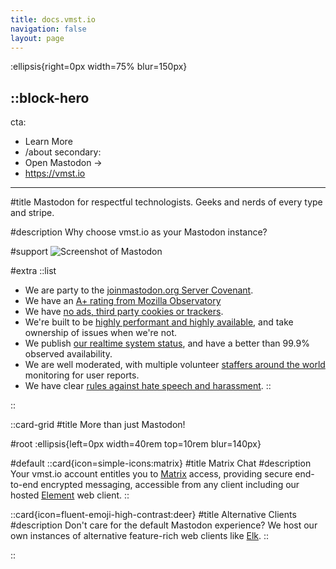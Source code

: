 ```yaml
---
title: docs.vmst.io
navigation: false
layout: page
---
```


:ellipsis{right=0px width=75% blur=150px}

::block-hero
---
cta:
  - Learn More
  - /about
secondary:
  - Open Mastodon →
  - https://vmst.io
---

#title
Mastodon for respectful technologists. Geeks and nerds of every type and stripe.

#description
Why choose vmst.io as your Mastodon instance?

#support
![Screenshot of Mastodon](/mastodon-screenshot.png)

#extra
  ::list
  - We are party to the [joinmastodon.org Server Covenant](https://joinmastodon.org/covenant).
  - We have an [A+ rating from Mozilla Observatory](https://observatory.mozilla.org/analyze/vmst.io) 
  - We have [no ads, third party cookies or trackers](https://themarkup.org/blacklight?url=vmst.io).
  - We're built to be [highly performant and highly available](/infrastructure), and take ownership of issues when we're not.
  - We publish [our realtime system status](https://status.vmst.io), and have a better than 99.9% observed availability.
  - We are well moderated, with multiple volunteer [staffers around the world](/about/staff) monitoring for user reports.
  - We have clear [rules against hate speech and harassment](/rules).
  ::

::

::card-grid
#title
More than just Mastodon!

#root
:ellipsis{left=0px width=40rem top=10rem blur=140px}

#default
  ::card{icon=simple-icons:matrix}
  #title
  Matrix Chat
  #description
  Your vmst.io account entitles you to [Matrix](/matrix) access, providing secure end-to-end encrypted messaging, accessible from any client including our hosted [Element](https://element.vmst.io) web client.
  ::

  ::card{icon=fluent-emoji-high-contrast:deer}
  #title
  Alternative Clients
  #description
  Don't care for the default Mastodon experience? We host our own instances of alternative feature-rich web clients like [Elk](https://elk.vmst.io).
  ::

::